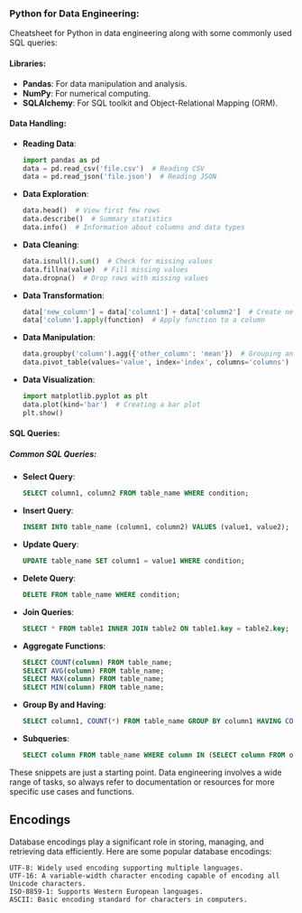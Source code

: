 
### Python for Data Engineering:
Cheatsheet for Python in data engineering along with some commonly used SQL queries:

#### Libraries:
- **Pandas**: For data manipulation and analysis.
- **NumPy**: For numerical computing.
- **SQLAlchemy**: For SQL toolkit and Object-Relational Mapping (ORM).

#### Data Handling:
- **Reading Data**:
  ```python
  import pandas as pd
  data = pd.read_csv('file.csv')  # Reading CSV
  data = pd.read_json('file.json')  # Reading JSON
  ```

- **Data Exploration**:
  ```python
  data.head()  # View first few rows
  data.describe()  # Summary statistics
  data.info()  # Information about columns and data types
  ```

- **Data Cleaning**:
  ```python
  data.isnull().sum()  # Check for missing values
  data.fillna(value)  # Fill missing values
  data.dropna()  # Drop rows with missing values
  ```

- **Data Transformation**:
  ```python
  data['new_column'] = data['column1'] + data['column2']  # Create new column
  data['column'].apply(function)  # Apply function to a column
  ```

- **Data Manipulation**:
  ```python
  data.groupby('column').agg({'other_column': 'mean'})  # Grouping and aggregation
  data.pivot_table(values='value', index='index', columns='columns')  # Pivot tables
  ```

- **Data Visualization**:
  ```python
  import matplotlib.pyplot as plt
  data.plot(kind='bar')  # Creating a bar plot
  plt.show()
  ```

#### SQL Queries:

##### Common SQL Queries:

- **Select Query**:
  ```sql
  SELECT column1, column2 FROM table_name WHERE condition;
  ```

- **Insert Query**:
  ```sql
  INSERT INTO table_name (column1, column2) VALUES (value1, value2);
  ```

- **Update Query**:
  ```sql
  UPDATE table_name SET column1 = value1 WHERE condition;
  ```

- **Delete Query**:
  ```sql
  DELETE FROM table_name WHERE condition;
  ```

- **Join Queries**:
  ```sql
  SELECT * FROM table1 INNER JOIN table2 ON table1.key = table2.key;
  ```

- **Aggregate Functions**:
  ```sql
  SELECT COUNT(column) FROM table_name;
  SELECT AVG(column) FROM table_name;
  SELECT MAX(column) FROM table_name;
  SELECT MIN(column) FROM table_name;
  ```

- **Group By and Having**:
  ```sql
  SELECT column1, COUNT(*) FROM table_name GROUP BY column1 HAVING COUNT(*) > 1;
  ```

- **Subqueries**:
  ```sql
  SELECT column FROM table_name WHERE column IN (SELECT column FROM other_table);
  ```

These snippets are just a starting point. Data engineering involves a wide range of tasks, so always refer to documentation or resources for more specific use cases and functions.

## Encodings

 Database encodings play a significant role in storing, managing, and retrieving data efficiently. Here are some popular database encodings:

    UTF-8: Widely used encoding supporting multiple languages.
    UTF-16: A variable-width character encoding capable of encoding all Unicode characters.
    ISO-8859-1: Supports Western European languages.
    ASCII: Basic encoding standard for characters in computers.
